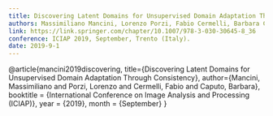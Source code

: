 ```yaml
---
title: Discovering Latent Domains for Unsupervised Domain Adaptation Through Consistency
authors: Massimiliano Mancini, Lorenzo Porzi, Fabio Cermelli, Barbara Caputo
link: https://link.springer.com/chapter/10.1007/978-3-030-30645-8_36
conference: ICIAP 2019, September, Trento (Italy).
date: 2019-9-1
---
```

@article{mancini2019discovering,
  title={Discovering Latent Domains for Unsupervised Domain Adaptation Through Consistency},
  author={Mancini, Massimiliano and Porzi, Lorenzo and Cermelli, Fabio and Caputo, Barbara},
  booktitle = {International Conference on Image Analysis and Processing (ICIAP)},
  year      = {2019},
  month     = {September}
}
